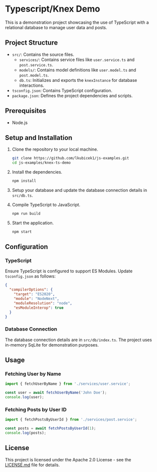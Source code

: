 # Typescript/Knex Demo

This is a demonstration project showcasing the use of TypeScript with a relational database to manage user data and posts.

## Project Structure

- `src/`: Contains the source files.
    - `services/`: Contains service files like `user.service.ts` and `post.service.ts`.
    - `models/`: Contains model definitions like `user.model.ts` and `post.model.ts`.
    - `db.ts`: Initializes and exports the `knexInstance` for database interactions.
- `tsconfig.json`: Contains TypeScript configuration.
- `package.json`: Defines the project dependencies and scripts.

## Prerequisites

- Node.js

## Setup and Installation

1. Clone the repository to your local machine.

   ```sh
   git clone https://github.com/lkubicek1/js-examples.git
   cd js-examples/knex-ts-demo
   ```

2. Install the dependencies.

   ```sh
   npm install
   ```

3. Setup your database and update the database connection details in `src/db.ts`.

4. Compile TypeScript to JavaScript.

   ```sh
   npm run build
   ```

5. Start the application.

   ```sh
   npm start
   ```

## Configuration

### TypeScript

Ensure TypeScript is configured to support ES Modules. Update `tsconfig.json` as follows:

```json
{
  "compilerOptions": {
    "target": "ES2020",
    "module": "NodeNext",
    "moduleResolution": "node",
    "esModuleInterop": true
  }
}
```

### Database Connection

The database connection details are in `src/db/index.ts`.  The project uses in-memory SqLite for demonstration purposes.

## Usage

### Fetching User by Name

```typescript
import { fetchUserByName } from './services/user.service';

const user = await fetchUserByName('John Doe');
console.log(user);
```

### Fetching Posts by User ID

```typescript
import { fetchPostsByUserId } from './services/post.service';

const posts = await fetchPostsByUserId(1);
console.log(posts);
```


## License

This project is licensed under the Apache 2.0 License - see the [LICENSE.md](LICENSE.md) file for details.
